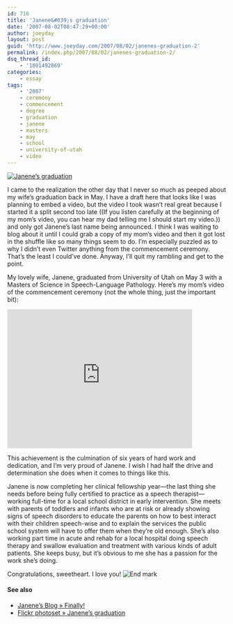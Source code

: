 ```yaml
---
id: 716
title: 'Janene&#039;s graduation'
date: '2007-08-02T08:47:29+00:00'
author: joeyday
layout: post
guid: 'http://www.joeyday.com/2007/08/02/janenes-graduation-2'
permalink: /index.php/2007/08/02/janenes-graduation-2/
dsq_thread_id:
    - '1801492869'
categories:
    - essay
tags:
    - '2007'
    - ceremony
    - commencement
    - degree
    - graduation
    - janene
    - masters
    - may
    - school
    - university-of-utah
    - video
---
```


[![Janene’s graduation](/wp-content/uploads/2007/08/janene-graduation-2007.jpg)](http://www.janeneday.com/wp-content/uploads/2007/05/snipshot_e4w08k213ec.jpg)

I came to the realization the other day that I never so much as peeped about my wife’s graduation back in May. I have a draft here that looks like I was planning to embed a video, but the video I took wasn’t real great because I started it a split second too late ((If you listen carefully at the beginning of my mom’s video, you can hear my dad telling me I should start my video.)) and only got Janene’s last name being announced. I think I was waiting to blog about it until I could grab a copy of my mom’s video and then it got lost in the shuffle like so many things seem to do. I’m especially puzzled as to why I didn’t even Twitter anything from the commencement ceremony. That’s the least I could’ve done. Anyway, I’ll quit my rambling and get to the point.

My lovely wife, Janene, graduated from University of Utah on May 3 with a Masters of Science in Speech-Language Pathology. Here’s my mom’s video of the commencement ceremony (not the whole thing, just the important bit):

<object height="319" width="425"><param name="allowfullscreen" value="true"></param><param name="allowscriptaccess" value="always"></param><param name="movie" value="http://vimeo.com/moogaloop.swf?clip_id=259263&server=vimeo.com&show_title=1&show_byline=1&show_portrait=0&color=00ADEF&fullscreen=1"></param><embed allowfullscreen="true" allowscriptaccess="always" height="319" src="http://vimeo.com/moogaloop.swf?clip_id=259263&server=vimeo.com&show_title=1&show_byline=1&show_portrait=0&color=00ADEF&fullscreen=1" type="application/x-shockwave-flash" width="425"></embed></object>

This achievement is the culmination of six years of hard work and dedication, and I’m very proud of Janene. I wish I had half the drive and determination she does when it comes to things like this.

<object data="http://www.flickr.com/slideShow/index.gne?group_id=&user_id=76967796@N00&set_id=72157600183236808&text=" height="425" type="text/html" width="425"></object>

Janene is now completing her clinical fellowship year—the last thing she needs before being fully certified to practice as a speech therapist—working full-time for a local school district in early intervention. She meets with parents of toddlers and infants who are at risk or already showing signs of speech disorders to educate the parents on how to best interact with their children speech-wise and to explain the services the public school system will have to offer them when they’re old enough. She’s also working part time in acute and rehab for a local hospital doing speech therapy and swallow evaluation and treatment with various kinds of adult patients. She keeps busy, but it’s obvious to me she has a passion for the work she’s doing.

Congratulations, sweetheart. I love you! ![End mark](http://joeyday.com/wp-content/uploads/2009/08/endmark.png "End mark")

#### See also

- [Janene’s Blog » Finally!](http://www.janeneday.com/2007/05/09/graduation/)
- [Flickr photoset » Janene’s graduation](http://flickr.com/photos/joeyday/sets/72157600183236808/)